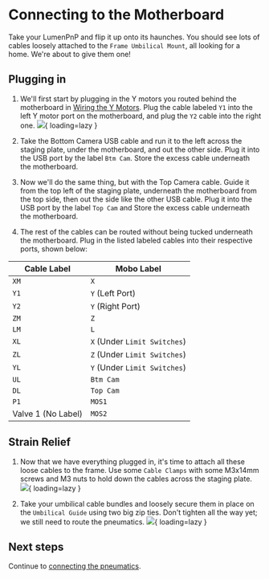 # Connecting to the Motherboard

Take your LumenPnP and flip it up onto its haunches. You should see lots of cables loosely attached to the `Frame Umbilical Mount`, all looking for a home. We're about to give them one!

## Plugging in

1. We'll first start by plugging in the Y motors you routed behind the motherboard in [Wiring the Y Motors](../wiring-y-motors/index.md). Plug the cable labeled `Y1` into the left Y motor port on the motherboard, and plug the `Y2` cable into the right one.
  ![](images/IMG_0766.JPG){ loading=lazy }

1. Take the Bottom Camera USB cable and run it to the left across the staging plate, under the motherboard, and out the other side. Plug it into the USB port by the label `Btm Cam`. Store the excess cable underneath the motherboard.

2. Now we'll do the same thing, but with the Top Camera cable. Guide it from the top left of the staging plate, underneath the motherboard from the top side, then out the side like the other USB cable. Plug it into the USB port by the label `Top Cam` and Store the excess cable underneath the motherboard.

3. The rest of the cables can be routed without being tucked underneath the motherboard. Plug in the listed labeled cables into their respective ports, shown below:

| Cable Label        | Mobo Label                    |
| ------------------ | ----------------------------- |
| `XM`               | `X`                           |
| `Y1`               | `Y` (Left Port)               |
| `Y2`               | `Y` (Right Port)              |
| `ZM`               | `Z`                           |
| `LM`               | `L`                           |
| `XL`               | `X`  (Under `Limit Switches`) |
| `ZL`               | `Z`  (Under `Limit Switches`) |
| `YL`               | `Y`  (Under `Limit Switches`) |
| `UL`               | `Btm Cam`                     |
| `DL`               | `Top Cam`                     |
| `P1`               | `MOS1`                        |
| Valve 1 (No Label) | `MOS2`                        |

## Strain Relief

1. Now that we have everything plugged in, it's time to attach all these loose cables to the frame. Use some `Cable Clamps` with some M3x14mm screws and M3 nuts to hold down the cables across the staging plate.
  ![](images/IMG_0834.JPG){ loading=lazy }

2. Take your umbilical cable bundles and loosely secure them in place on the `Umbilical Guide` using two big zip ties. Don't tighten all the way yet; we still need to route the pneumatics.
  ![](images/IMG_0826.JPG){ loading=lazy }

## Next steps

Continue to [connecting the pneumatics](../connecting-pneumatics/index.md).
